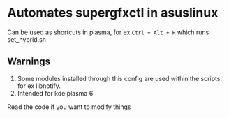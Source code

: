 # Automates supergfxctl in asuslinux

Can be used as shortcuts in plasma, for ex
 `Ctrl + Alt + H` which runs set_hybrid.sh

## Warnings
  1. Some modules installed through this config are used within the scripts, for ex libnotify.
  1. Intended for kde plasma 6

Read the code if you want to modify things
